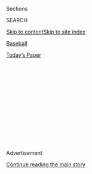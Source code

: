 <div id="app">

<div>

<div>

<div>

<div class="NYTAppHideMasthead css-1q2w90k e1suatyy0">

<div class="section css-ui9rw0 e1suatyy2">

<div class="css-eph4ug er09x8g0">

<div class="css-6n7j50">

</div>

<span class="css-1dv1kvn">Sections</span>

<div class="css-10488qs">

<span class="css-1dv1kvn">SEARCH</span>

</div>

[Skip to content](#site-content)[Skip to site
index](#site-index)

</div>

<div id="masthead-section-label" class="css-1wr3we4 eaxe0e00">

[Baseball](https://www.nytimes3xbfgragh.onion/section/sports/baseball)

</div>

<div class="css-10698na e1huz5gh0">

</div>

</div>

<div id="masthead-bar-one" class="section hasLinks css-15hmgas e1csuq9d3">

<div class="css-uqyvli e1csuq9d0">

</div>

<div class="css-1uqjmks e1csuq9d1">

</div>

<div class="css-9e9ivx">

[](https://myaccount.nytimes3xbfgragh.onion/auth/login?response_type=cookie&client_id=vi)

</div>

<div class="css-1bvtpon e1csuq9d2">

[Today’s
Paper](https://www.nytimes3xbfgragh.onion/section/todayspaper)

</div>

</div>

</div>

</div>

<div data-aria-hidden="false">

<div id="site-content" data-role="main">

<div>

<div class="css-1aor85t" style="opacity:0.000000001;z-index:-1;visibility:hidden">

<div class="css-1hqnpie">

<div class="css-epjblv">

<span class="css-17xtcya">[Baseball](/section/sports/baseball)</span><span class="css-x15j1o">|</span><span class="css-fwqvlz">
A Big Dealer Holds His Cards in
Atlanta</span>

</div>

<div class="css-k008qs">

<div class="css-1iwv8en">

<span class="css-18z7m18"></span>

<div>

</div>

</div>

<span class="css-1n6z4y">https://nyti.ms/2KjQ1lz</span>

<div class="css-1705lsu">

<div class="css-4xjgmj">

<div class="css-4skfbu" data-role="toolbar" data-aria-label="Social Media Share buttons, Save button, and Comments Panel with current comment count" data-testid="share-tools">

  - 
  - 
  - 
  - 
    
    <div class="css-6n7j50">
    
    </div>

  - 

</div>

</div>

</div>

</div>

</div>

</div>

<div class="css-13pd83m">

</div>

<div id="top-wrapper" class="css-1sy8kpn">

<div id="top-slug" class="css-l9onyx">

Advertisement

</div>

[Continue reading the main
story](#after-top)

<div class="ad top-wrapper" style="text-align:center;height:100%;display:block;min-height:250px">

<div id="top" class="place-ad" data-position="top" data-size-key="top">

</div>

</div>

<div id="after-top">

</div>

</div>

<div>

<div id="sponsor-wrapper" class="css-1hyfx7x">

<div id="sponsor-slug" class="css-19vbshk">

Supported by

</div>

[Continue reading the main
story](#after-sponsor)

<div id="sponsor" class="ad sponsor-wrapper" style="text-align:center;height:100%;display:block">

</div>

<div id="after-sponsor">

</div>

</div>

<div class="css-186x18t">

Extra Bases

</div>

<div class="css-1vkm6nb ehdk2mb0">

# A Big Dealer Holds His Cards in Atlanta

</div>

The Braves’ new general manager, Alex Anthopoulos, made some
high-profile trades when he was with Toronto, but for now he is leery of
giving up prospects too hastily.

<div class="css-18e8msd">

<div class="css-vp77d3 epjyd6m0">

<div class="css-1baulvz">

By [<span class="css-1baulvz last-byline" itemprop="name">Tyler
Kepner</span>](http://www.nytimes3xbfgragh.onion/by/tyler-kepner)

</div>

</div>

  - April 27,
    2018

  - 
    
    <div class="css-4xjgmj">
    
    <div class="css-d8bdto" data-role="toolbar" data-aria-label="Social Media Share buttons, Save button, and Comments Panel with current comment count" data-testid="share-tools">
    
      - 
      - 
      - 
      - 
        
        <div class="css-6n7j50">
        
        </div>
    
      - 
    
    </div>
    
    </div>

</div>

</div>

<div class="section meteredContent css-1r7ky0e" name="articleBody" itemprop="articleBody">

<div class="css-79elbk" data-testid="photoviewer-wrapper">

<div class="css-z3e15g" data-testid="photoviewer-wrapper-hidden">

</div>

<div class="css-1a48zt4 ehw59r15" data-testid="photoviewer-children">

![<span class="css-16f3y1r e13ogyst0" data-aria-hidden="true"> Alex
Anthopoulos, the Atlanta Braves' general manager, said, "From a
front-office standpoint, it’s our responsibility to support the
players."</span><span class="css-cnj6d5 e1z0qqy90" itemprop="copyrightHolder"><span class="css-1ly73wi e1tej78p0">Credit...</span><span>Curtis
Compton/Atlanta Journal-Constitution, via Associated
Press</span></span>](https://static01.graylady3jvrrxbe.onion/images/2018/04/29/sports/29extrabases-1/merlin_133863942_9eb4fb8c-8809-4191-b23e-813d1ddd1e40-articleLarge.jpg?quality=75&auto=webp&disable=upscale)

</div>

</div>

<div class="css-1fanzo5 StoryBodyCompanionColumn">

<div class="css-53u6y8">

When the Atlanta Braves hired Alex Anthopoulos as general manager in
November, action seemed likely to follow. The team needed help, having
just endured a third consecutive season with at least 90 losses, and
Anthopoulos had a knack for high-impact trades.

But there were no deals for stars like Josh Donaldson, David Price or
Troy Tulowitzki, who carried Toronto to a deep playoff run in 2015 after
Anthopoulos acquired them as the Blue Jays’ general manager. In Atlanta,
essentially, Anthopoulos simply waited for the season to start. He moved
around some contracts in a deal with the Los Angeles Dodgers, for whom
he had worked as an assistant the last two seasons, but that was about
it.

“I talked to some people that had gone through the same thing and they
all, to a man, said, ‘In hindsight, I should have waited and given it a
little bit of time,’” Anthopoulos said. “So the big thing was we weren’t
going to trade any prospects at all, unless it was just an absolute
no-brainer. And the challenging part about it was we may miss a window
to sell high on a player. But the flip side was that there may be a
player that wasn’t highly regarded that we may have traded who would
have come back to bite us. So I do think it’ll balance out.”

As an example, Anthopoulos cited outfielder Ronald Acuña Jr., who soared
to the No. 1 overall spot in this year’s Baseball America prospect
rankings, from 67th the year before. Acuña hit .325 with 21 homers and
44 runs batted in at three levels last season, and made his major league
debut on Wednesday. He went 3 for 4 with a homer the next afternoon.

</div>

</div>

<div class="css-1fanzo5 StoryBodyCompanionColumn">

<div class="css-53u6y8">

Acuña is only 20, but he tore through spring training and seemed ready
to start in the majors. He struggled in the minors, but hit safely in
seven of eight games before his
promotion.

</div>

</div>

<div class="css-79elbk" data-testid="photoviewer-wrapper">

<div class="css-z3e15g" data-testid="photoviewer-wrapper-hidden">

</div>

<div class="css-1a48zt4 ehw59r15" data-testid="photoviewer-children">

<div class="css-1xdhyk6 erfvjey0">

<span class="css-1ly73wi e1tej78p0">Image</span>

<div class="css-zjzyr8">

<div data-testid="lazyimage-container" style="height:257.77777777777777px">

</div>

</div>

</div>

<span class="css-16f3y1r e13ogyst0" data-aria-hidden="true">The Braves'
Ronald Acuña Jr. in the dugout Thursday, when he played his second game
in the majors and went 3 for 4 with a home run.
</span><span class="css-cnj6d5 e1z0qqy90" itemprop="copyrightHolder"><span class="css-1ly73wi e1tej78p0">Credit...</span><span>John
Minchillo/Associated Press</span></span>

</div>

</div>

<div class="css-1fanzo5 StoryBodyCompanionColumn">

<div class="css-53u6y8">

“You try your best to call these guys up at a time when they’re hot and
playing well, so they’re in a good place mentally, and also when you
feel, developmentally, they’re here to stay,” Anthopoulos said. “That’ll
be up to him, but in terms of expectations: Play good defense, play
hard, have good at-bats. What the results are going to be, who knows?
But if he does those things, he’s going to be a productive player.”

By waiting a few weeks to call up Acuña, the Braves ensured that he
would not collect a full year of service time, meaning they control his
rights through 2024. Acuña is part of a young core that includes four
other everyday players under 30 — second baseman Ozzie Albies, first
baseman Freddie Freeman, center fielder Ender Inciarte and shortstop
Dansby Swanson — and several promising pitchers.

But the Braves’ flow of young talent came with some sludge. Their
previous general manager, John Coppolella, was [banned for life in
November](https://www.nytimes3xbfgragh.onion/2017/11/21/sports/baseball/mlb-atlanta-braves-ban.html)
for violating international signing rules. Major League Baseball
declared 13 of Atlanta’s prospects to be free agents, removed the
Braves’ third-round choice in the 2018 draft, and severely restricted
their international bonus allotment until 2022.

</div>

</div>

<div class="css-1fanzo5 StoryBodyCompanionColumn">

<div class="css-53u6y8">

“I think everyone views what happened as a one-off,” Anthopoulos said.
“I don’t think people link the organization, specifically, to what
happened. There’s a lot of great people here and a lot of great things
have been done here. It was addressed, it was dealt with, and it’s over.
You’re not going to ever hear me say, ‘Woe is us,’ because every club
has challenges and no one wants to hear excuses. You’re hired to get it
right, so embrace the upside, embrace the positives — and there are a
ton of them here.”

The Braves, who will start a three-game series with Mets at Citi Field
on Tuesday, have lost only one series so far and entered the weekend
with a 14-10 record. Anthopoulos said he was especially encouraged by
the team’s run differential (+30 through Thursday), which could be
significant.

Three years ago, when the Blue Jays had a middling record, their strong
run differential persuaded Anthopoulos to fortify the roster in July.
Now, after signing the former Blue Jays slugger Jose Bautista to a minor
league deal in hopes that he can play third base, Anthopoulos may take a
similar approach.

“From a front-office standpoint, it’s our responsibility to support the
players,” he said. “It’s still very early, but as we go on into the
summer, if they continue to show us we’re a good team, a competitive
team, we’ll look to go out and add, if we can. We’re a long way from
that, but if they do, we’ve shown in the past that we’ll be willing to
do
that.”

-----

</div>

</div>

<div class="css-79elbk" data-testid="photoviewer-wrapper">

<div class="css-z3e15g" data-testid="photoviewer-wrapper-hidden">

</div>

<div class="css-1a48zt4 ehw59r15" data-testid="photoviewer-children">

<div class="css-1xdhyk6 erfvjey0">

<span class="css-1ly73wi e1tej78p0">Image</span>

<div class="css-zjzyr8">

<div data-testid="lazyimage-container" style="height:295.79999999999995px">

</div>

</div>

</div>

<span class="css-16f3y1r e13ogyst0" data-aria-hidden="true">Cal Ripken
greeting Sachio Kinugasa in Kansas City on June 14, 1996, after Ripken
broke Kinugasa's world record for most consecutive games by playing in
his 2,216th. Kinugasa died on Monday, and Ripken shared memories of a
player he got to know much better while conducting baseball clinics in
Japan in
2011.</span><span class="css-cnj6d5 e1z0qqy90" itemprop="copyrightHolder"><span class="css-1ly73wi e1tej78p0">Credit...</span><span>Roberto
Borea/Associated Press</span></span>

</div>

</div>

<div class="css-1fanzo5 StoryBodyCompanionColumn">

<div class="css-53u6y8">

## A Brotherhood of Iron Men

On a bus in Japan in 2011, while conducting baseball clinics on a State
Department good-will tour, Cal Ripken finally found someone who could
relate to his greatest achievement. Ripken, the Hall of Fame infielder
for the Baltimore Orioles, played in a record 2,632 consecutive games.
On the bus was Sachio Kinugasa, who played 2,215 games in a row for the
Hiroshima Carp. They had met before, but they bonded in Kinugasa’s home
country, which had just been devastated by a tsunami.

</div>

</div>

<div class="css-1fanzo5 StoryBodyCompanionColumn">

<div class="css-53u6y8">

[Kinugasa died on
Monday](https://www.nytimes3xbfgragh.onion/2018/04/26/obituaries/sachio-kinugasa-japanese-baseballs-iron-man-is-dead-at-71.html),
at age 71, and Ripken, who was conducting clinics in Prague, was eager
to discuss their friendship in a phone call.

“There wasn’t anybody that had played that many games that I could talk
to, and it was fun to talk about the challenges and how he looked at it,
and how his approach was pretty similar to mine: Basically as a baseball
player, it was his responsibility to come to the ballpark and play — and
he did, and that was refreshing,” Ripken said.

“The demands, learning what you’re capable of, finding that you could
play with an injury and be successful — that was part of the battle.
You’re always playing at somewhat less than 100 percent, and it was
fun having someone to relate to that — you get hit with a pitch in the
hand, you get hit with a pitch in the elbow, you don’t have feeling in
your fingers when you throw a baseball, and somehow you figure out how
to get through that.”

Ripken passed Lou Gehrig’s major league record of 2,130 straight games
in September 1995. The next June in Kansas City, when Ripken played in
his 2,216th consecutive game, Kinugasa was there to greet him.

Ripken fondly recalled Kinugasa’s passion for the game.

“There was a kidlike presence about him,” Ripken said. “He almost seemed
to be enjoying the clinics and the interaction with the kids as much as
the kids were. He was laughing and he had a big smile on his face. He
had a youthful persona that was really cool to see.”

Kinugasa, who played mostly on the infield corners, hit 504 career home
runs over 23 seasons, all with Hiroshima. He started his streak in late
1970 and played every game of a 130-game schedule through his retirement
in 1987.

Entering the weekend, the majors’ longest active streak of consecutive
games, according to the Elias Sports Bureau, was 355 by Alcides Escobar
of the Kansas City Royals. With teams paying more and more attention to
rest, Ripken’s record is secure.

</div>

</div>

<div class="css-1fanzo5 StoryBodyCompanionColumn">

<div class="css-53u6y8">

“I think nowadays the definition of an everyday player is not 162 games,
it’s something less,” Ripken said. “But that could change. I feel really
good that certain players want to test themselves and see if they could
play 162, and I admire that — because even if you play 150, you’re still
going to have the same mental toughness about playing every day and the
same physical challenges where you’re playing less than 100 percent. The
12-game difference is not much of a difference than pushing through and
playing every
one.”

-----

</div>

</div>

<div class="css-79elbk" data-testid="photoviewer-wrapper">

<div class="css-z3e15g" data-testid="photoviewer-wrapper-hidden">

</div>

<div class="css-1a48zt4 ehw59r15" data-testid="photoviewer-children">

<div class="css-1xdhyk6 erfvjey0">

<span class="css-1ly73wi e1tej78p0">Image</span>

<div class="css-zjzyr8">

<div data-testid="lazyimage-container" style="height:257.77777777777777px">

</div>

</div>

</div>

<span class="css-16f3y1r e13ogyst0" data-aria-hidden="true"> Evan Mathis
as a Cincinnati Bengal in 2009. Mathis owned a 1952 Topps Mickey Mantle
rookie card for two years, and he recently sold it for $2.88
million.</span><span class="css-cnj6d5 e1z0qqy90" itemprop="copyrightHolder"><span class="css-1ly73wi e1tej78p0">Credit...</span><span>David
Kohl/Associated Press</span></span>

</div>

</div>

<div class="css-1fanzo5 StoryBodyCompanionColumn">

<div class="css-53u6y8">

## A Football Player and Baseball Card Collector

Evan Mathis made his mark on professional football over 12 seasons,
earning two Pro Bowl selections as a guard for the Philadelphia Eagles
and winning a Super Bowl with the Denver Broncos. Now he has made
baseball history, in a way.

On Monday, Mathis sold his 1952 Topps Mickey Mantle rookie card for
$2.88 million through Heritage Auctions, which called it a record price
for a post-World War II trading card. The card was graded a nine by
Professional Sports Authenticator, making it one of only six 1952 Mantle
cards — out of more than 1,500 graded — with that distinction. Just
three are known to rate a perfect 10.

“If we had a time machine and went back to 1952 to open boxes of Topps
cards, we’d run into a lot of off-center, mis-cut, and poorly printed
cards,” Mathis said in an email interview. “A card making it out of the
factory in mint condition was already hard enough. And for that mint
card to have survived all of this time since then really sets it apart
from the rest. There’s just something about pieces of history that have
withstood the test of time that has always been appealing to me.”

</div>

</div>

<div class="css-1fanzo5 StoryBodyCompanionColumn">

<div class="css-53u6y8">

Mathis, 36, started collecting at age 6, hunting for Bo Jackson cards.
The hobby was booming back then — but not in a good way, at least for
return on investment.

<div class="css-79elbk" data-testid="photoviewer-wrapper">

<div class="css-z3e15g" data-testid="photoviewer-wrapper-hidden">

</div>

<div class="css-1a48zt4 ehw59r15" data-testid="photoviewer-children">

<div class="css-zgakxe erfvjey0">

<span class="css-1ly73wi e1tej78p0">Image</span>

<div class="css-zjzyr8">

<div data-testid="lazyimage-container" style="height:551px">

</div>

</div>

</div>

<span class="css-16f3y1r e13ogyst0" data-aria-hidden="true">Mathis's
1952 Topps Mickey Mantle baseball
card</span><span class="css-cnj6d5 e1z0qqy90" itemprop="copyrightHolder"><span class="css-1ly73wi e1tej78p0">Credit...</span><span>Heritage
Auctions, HA.com</span></span>

</div>

</div>

“The ’80s and ’90s are referred to as the ‘junk wax’ era because of how
massively overproduced everything was,” Mathis said. “There were a lot
of people buying cards, and as a result, a lot of people not getting a
great R.O.I. on what they were putting in. Naturally, this led a lot of
people away from the hobby, as does simply growing up.”

When Mathis grew up, though, he found himself drawn back to the hobby by
purchasing boxes of vintage cards and searching for those with high
grades. The Mantle was his prize, and while he did not say exactly how
much he paid for it, he did not strike it rich with the auction.

“I owned the Mantle for two years, and my cost basis was pretty close to
what it brought at auction, so it’s not like I won the lottery or
anything,” Mathis said. “I freed up some money to buy a house and gave
myself some liquidity to do some more buying and selling of cards. I
enjoy buying collections and going through them to cherry-pick the cards
that need to get graded.”

Mathis, who interacts with other collectors at
[selltoevan.com](http://selltoevan.com/), has made collecting his
primary pursuit since retiring after the 2016 season. His current
centerpiece is a 1953 Topps Mantle card with a 10 grade, which is
painfully close to his Holy Grail: the same card he just auctioned, but
with a perfect 10.

“I can’t afford it now,” Mathis said, “but I’ve always liked to think
big.”

-----

</div>

</div>

<div class="css-79elbk" data-testid="photoviewer-wrapper">

<div class="css-z3e15g" data-testid="photoviewer-wrapper-hidden">

</div>

<div class="css-1a48zt4 ehw59r15" data-testid="photoviewer-children">

<div class="css-1xdhyk6 erfvjey0">

<span class="css-1ly73wi e1tej78p0">Image</span>

<div class="css-zjzyr8">

<div data-testid="lazyimage-container" style="height:315.77777777777777px">

</div>

</div>

</div>

<span class="css-16f3y1r e13ogyst0" data-aria-hidden="true">Albert
Pujols is close to joining Hank Aaron, Willie Mays and Alex Rodriguez in
one of baseball's most elite
clubs.</span><span class="css-cnj6d5 e1z0qqy90" itemprop="copyrightHolder"><span class="css-1ly73wi e1tej78p0">Credit...</span><span>Chris
Carlson/Associated Press</span></span>

</div>

</div>

<div class="css-1fanzo5 StoryBodyCompanionColumn">

<div class="css-53u6y8">

## A Pujols Distinction

As the Los Angeles Angels returned to Anaheim for a six-game home stand
with the Yankees and the Baltimore Orioles, Albert Pujols needed six
hits to reach 3,000 for his career. That would give him a unique
distinction in major league history.

Pujols, who reached 600 homers last season, will join Hank Aaron, Willie
Mays and Alex Rodriguez as the only players with 600 home runs and 3,000
hits. But Pujols has something the three others do not: multiple World
Series titles. The others won just one apiece: Aaron with the 1957
Milwaukee Braves, Mays with the 1954 New York Giants and Rodriguez with
the 2009 Yankees. Pujols won with the St. Louis Cardinals in 2006 and
2011.

Pujols also has the highest career on-base plus slugging percentage of
the group, at .945, with Mays next at .941. But that figure could drop
before Pujols, 38, retires. He is signed through 2021, and, entering the
weekend, his O.P.S. across seven seasons with the Angels was just
.776.

-----

</div>

</div>

<div class="css-79elbk" data-testid="photoviewer-wrapper">

<div class="css-z3e15g" data-testid="photoviewer-wrapper-hidden">

</div>

<div class="css-1a48zt4 ehw59r15" data-testid="photoviewer-children">

<div class="css-1xdhyk6 erfvjey0">

<span class="css-1ly73wi e1tej78p0">Image</span>

<div class="css-zjzyr8">

<div data-testid="lazyimage-container" style="height:244.24444444444447px">

</div>

</div>

</div>

<span class="css-16f3y1r e13ogyst0" data-aria-hidden="true">The jersey
of reliever Danny Farquhar hanging in the White Sox bullpen the day
after he suffered a ruptured brain aneurysm in the dugout.
</span><span class="css-cnj6d5 e1z0qqy90" itemprop="copyrightHolder"><span class="css-1ly73wi e1tej78p0">Credit...</span><span>Jon
Durr/Getty Images</span></span>

</div>

</div>

<div class="css-1fanzo5 StoryBodyCompanionColumn">

<div class="css-53u6y8">

## A Writer Reaches Out to a Stricken Player

Peter Gammons was 61 years old in 2006 when he was seized by a terrible
headache on his way to the gym near his home on Cape Cod. Gammons, a
winner of the writers’ award at the Baseball Hall of Fame, was airlifted
to a Boston hospital and underwent surgery to treat a brain aneurysm.
Two and a half months later, he was back to work at ESPN.

Gammons, who now writes for The Athletic, reached out recently to Danny
Farquhar, the White Sox reliever who suffered a ruptured brain aneurysm
**** in the dugout during a game in Chicago on April 20. He sent a
message of support on Twitter and contacted the White Sox, offering to
share his experiences with Farquhar’s family.

</div>

</div>

<div class="css-1fanzo5 StoryBodyCompanionColumn">

<div class="css-53u6y8">

“I know from my wife that the first couple of days, even though the
doctor had gone through my skull and clamped the aneurysm, she and the
rest of my family still didn’t know what it was going to be like when
the recovery’s over,” Gammons said. “There’s a period of uncertainty and
a lot of doubt. I just wanted to say to them, ‘Hey, I’ve been through
this, this is what happens, and you will come
back.’”

<div class="css-79elbk" data-testid="photoviewer-wrapper">

<div class="css-z3e15g" data-testid="photoviewer-wrapper-hidden">

</div>

<div class="css-1a48zt4 ehw59r15" data-testid="photoviewer-children">

<div class="css-zgakxe erfvjey0">

<span class="css-1ly73wi e1tej78p0">Image</span>

<div class="css-zjzyr8">

<div data-testid="lazyimage-container" style="height:375.71111111111117px">

</div>

</div>

</div>

<span class="css-16f3y1r e13ogyst0" data-aria-hidden="true">The writer
Peter Gammons at the 2017 World Series. Gammons has reached out to
Farquhar via social media and the White
Sox.</span><span class="css-cnj6d5 e1z0qqy90" itemprop="copyrightHolder"><span class="css-1ly73wi e1tej78p0">Credit...</span><span>Christian
Petersen/Getty Images</span></span>

</div>

</div>

On Monday, in [their most recent
update](https://twitter.com/whitesox/status/988497873217228803) on his
condition, the White Sox said that Farquhar was in critical, but
neurologically stable, condition in the intensive care unit at Rush
University Medical Center after surgery. The team said he had use of his
extremities, could speak and was responding appropriately to questions
and commands from doctors.

Farquhar was expected to remain in the I.C.U. for the next few weeks,
according to the White Sox, who placed him on the 60-day disabled list.
Farquhar is 31, and Gammons believes that his physical condition could
help his chances for recovery.

“I think it will, because he’s strong and he’s in incredible shape,”
Gammons said. “People who are in pretty good shape, and whose bodies can
withstand shock, have a better chance of returning to
normal.”<span class="css-8l6xbc evw5hdy0"> </span>

Gammons said he would like to visit Farquhar, who has a wife and three
children, when Farquhar is out of the hospital.

“I’ve never met Lexie, his wife, but I’ve always liked Danny a lot,”
Gammons said. “I would just want to tell her that this is not the end of
the world, and he can still have a great life.”

</div>

</div>

</div>

<div>

</div>

<div>

</div>

<div>

</div>

<div>

<div id="bottom-wrapper" class="css-1ede5it">

<div id="bottom-slug" class="css-l9onyx">

Advertisement

</div>

[Continue reading the main
story](#after-bottom)

<div id="bottom" class="ad bottom-wrapper" style="text-align:center;height:100%;display:block;min-height:90px">

</div>

<div id="after-bottom">

</div>

</div>

</div>

</div>

</div>

## Site Index

<div>

</div>

## Site Information Navigation

  - [© <span>2020</span> <span>The New York Times
    Company</span>](https://help.nytimes3xbfgragh.onion/hc/en-us/articles/115014792127-Copyright-notice)

<!-- end list -->

  - [NYTCo](https://www.nytco.com/)
  - [Contact
    Us](https://help.nytimes3xbfgragh.onion/hc/en-us/articles/115015385887-Contact-Us)
  - [Work with us](https://www.nytco.com/careers/)
  - [Advertise](https://nytmediakit.com/)
  - [T Brand Studio](http://www.tbrandstudio.com/)
  - [Your Ad
    Choices](https://www.nytimes3xbfgragh.onion/privacy/cookie-policy#how-do-i-manage-trackers)
  - [Privacy](https://www.nytimes3xbfgragh.onion/privacy)
  - [Terms of
    Service](https://help.nytimes3xbfgragh.onion/hc/en-us/articles/115014893428-Terms-of-service)
  - [Terms of
    Sale](https://help.nytimes3xbfgragh.onion/hc/en-us/articles/115014893968-Terms-of-sale)
  - [Site
    Map](https://spiderbites.nytimes3xbfgragh.onion)
  - [Help](https://help.nytimes3xbfgragh.onion/hc/en-us)
  - [Subscriptions](https://www.nytimes3xbfgragh.onion/subscription?campaignId=37WXW)

</div>

</div>

</div>

</div>
